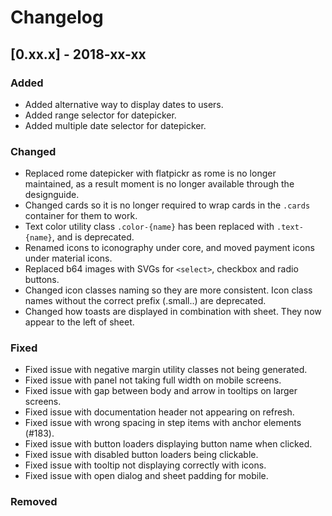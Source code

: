 # Changelog

## [0.xx.x] - 2018-xx-xx

### Added

- Added alternative way to display dates to users.
- Added range selector for datepicker.
- Added multiple date selector for datepicker.

### Changed

- Replaced rome datepicker with flatpickr as rome is no longer maintained, as a result moment is no longer available through the designguide.
- Changed cards so it is no longer required to wrap cards in the `.cards` container for them to work.
- Text color utility class `.color-{name}` has been replaced with `.text-{name}`, and is deprecated.
- Renamed icons to iconography under core, and moved payment icons under material icons.
- Replaced b64 images with SVGs for `<select>`, checkbox and radio buttons.
- Changed icon classes naming so they are more consistent. Icon class names without the correct prefix (.small..) are deprecated.
- Changed how toasts are displayed in combination with sheet. They now appear to the left of sheet.

### Fixed

- Fixed issue with negative margin utility classes not being generated.
- Fixed issue with panel not taking full width on mobile screens.
- Fixed issue with gap between body and arrow in tooltips on larger screens.
- Fixed issue with documentation header not appearing on refresh.
- Fixed issue with wrong spacing in step items with anchor elements (#183).
- Fixed issue with button loaders displaying button name when clicked.
- Fixed issue with disabled button loaders being clickable.
- Fixed issue with tooltip not displaying correctly with icons.
- Fixed issue with open dialog and sheet padding for mobile.

### Removed

